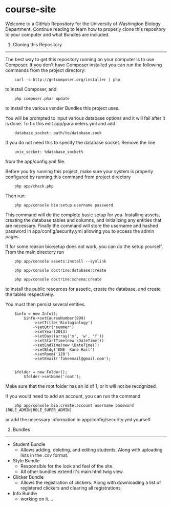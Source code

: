 course-site
===========

Welcome to a GitHub Repository for the University of Washington Biology Department.
Continue reading to learn how to properly clone this repository to your computer
and what Bundles are included.

1) Cloning this Repository
------------------------------

The best way to get this repository running on your computer is to use Composer. 
If you don't have Composer installed you can run the following commands 
from the project directory:

		curl -s http://getcomposer.org/installer | php

to install Composer, and:

		php composer.phar update

to install the various vender Bundles this project uses.

You will be prompted to input various database options and it will fail after it is
done. To fix this edit app/parameters.yml and add

		database_socket: path/to/database.sock

If you do not need this to specify the database socket. Remove the line

		unix_socket: %database_socket%

from the app/config.yml file.

Before you try running this project, make sure your system is properly configured
by running this command from project directory

		php app/check.php
		
Then run:

		php app/console bio:setup username password

This command will do the complete basic setup for you. Installing assets, creating
the database tables and columns, and initializing any entities that are necessary.
Finally the command will store the username and hashed password in app/config/security.yml
allowing you to access the admin pages.

If for some reason bio:setup does not work, you can do the setup yourself. From the main
directory run

		php app/console assets:install --symlink

		php app/console doctrine:database:create

		php app/console doctrine:schema:create

to install the public resources for assetic, create the database, and create the tables
respectively.

You must then persist several entities.

		$info = new Info();
		    $info->setCourseNumber(999)
		        ->setTitle('Biologiology')
		        ->setQtr('summer')
		        ->setYear(2013)
		        ->setDays(array('m', 'w', 'f'))
		        ->setStartTime(new \DateTime())
		        ->setEndTime(new \DateTime())
		        ->setBldg('KNE	Kane Hall')
		        ->setRoom('120')
		        ->setEmail('fakeemail@gmail.com');


		$folder = new Folder();
		    $folder->setName('root');

Make sure that the root folder has an Id of 1, or it will not be recognized.

If you would need to add an account, you can run the command

		php app/console bio:create:account username password [ROLE_ADMIN|ROLE_SUPER_ADMIN]

or add the necessary information in app/config/security.yml yourself.


2) Bundles
------------------------------

* Student Bundle
    + Allows adding, deleting, and editing students. Along with uploading lists in the .csv format.
* Style Bundle
    + Responsible for the look and feel of the site.
    + All other bundles extend it's main.html.twig view.
* Clicker Bundle
    + Allows the registration of clickers. Along with downloading a list of registered clickers and clearing all registrations.
* Info Bundle
    + working on it....
